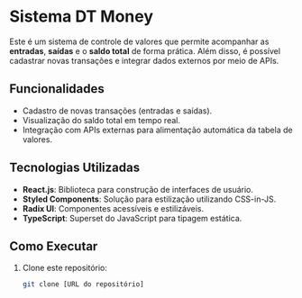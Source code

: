 # Sistema DT Money

Este é um sistema de controle de valores que permite acompanhar as **entradas**, **saídas** e o **saldo total** de forma prática. Além disso, é possível cadastrar novas transações e integrar dados externos por meio de APIs.

## Funcionalidades
- Cadastro de novas transações (entradas e saídas).
- Visualização do saldo total em tempo real.
- Integração com APIs externas para alimentação automática da tabela de valores.

## Tecnologias Utilizadas
- **React.js**: Biblioteca para construção de interfaces de usuário.
- **Styled Components**: Solução para estilização utilizando CSS-in-JS.
- **Radix UI**: Componentes acessíveis e estilizáveis.
- **TypeScript**: Superset do JavaScript para tipagem estática.

## Como Executar
1. Clone este repositório:
   ```bash
   git clone [URL do repositório]
